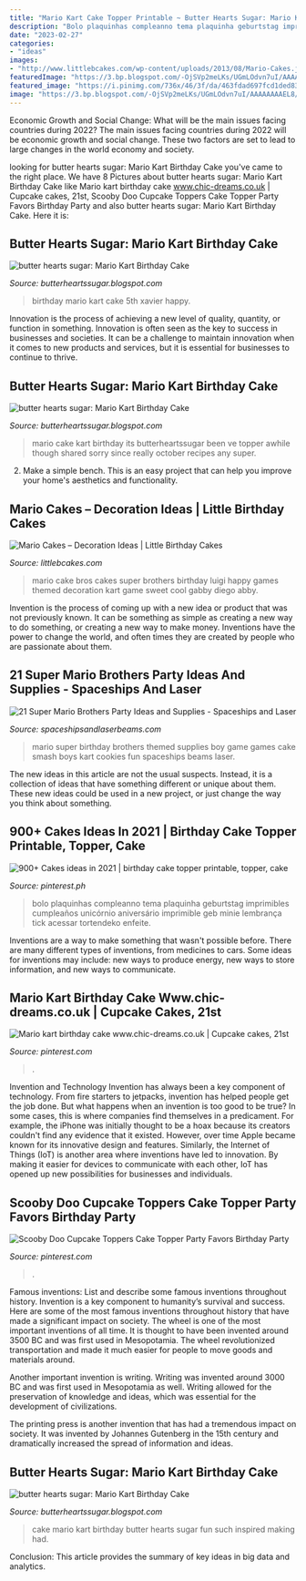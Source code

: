 ```yaml
---
title: "Mario Kart Cake Topper Printable ~ Butter Hearts Sugar: Mario Kart Birthday Cake"
description: "Bolo plaquinhas compleanno tema plaquinha geburtstag imprimibles cumpleaños unicórnio aniversário imprimible geb minie lembrança tick acessar tortendeko enfeite"
date: "2023-02-27"
categories:
- "ideas"
images:
- "http://www.littlebcakes.com/wp-content/uploads/2013/08/Mario-Cakes.jpg"
featuredImage: "https://3.bp.blogspot.com/-OjSVp2meLKs/UGmLOdvn7uI/AAAAAAAAEL8/2t_a-XOSwqc/s1600/mario-kart-track-birthday-cake.9.jpg"
featured_image: "https://i.pinimg.com/736x/46/3f/da/463fdad697fcd1ded8383228e441374e.jpg"
image: "https://3.bp.blogspot.com/-OjSVp2meLKs/UGmLOdvn7uI/AAAAAAAAEL8/2t_a-XOSwqc/s1600/mario-kart-track-birthday-cake.9.jpg"
---
```



Economic Growth and Social Change: What will be the main issues facing countries during 2022?
The main issues facing countries during 2022 will be economic growth and social change. These two factors are set to lead to large changes in the world economy and society.

	

		
looking for butter hearts sugar: Mario Kart Birthday Cake you've came to the right place. We have 8 Pictures about butter hearts sugar: Mario Kart Birthday Cake like Mario kart birthday cake www.chic-dreams.co.uk | Cupcake cakes, 21st, Scooby Doo Cupcake Toppers Cake Topper Party Favors Birthday Party and also butter hearts sugar: Mario Kart Birthday Cake. Here it is:
		
    
## Butter Hearts Sugar: Mario Kart Birthday Cake

<img loading=lazy src="http://4.bp.blogspot.com/-p9ZZEAUEbVM/UGmLDZCv10I/AAAAAAAAELs/XTYohDqXdwE/s1600/mario-kart-track-birthday-cake.3.jpg" onerror="this.onerror=null;this.src='https://tse3.mm.bing.net/th?id=OIP.XuimUx0fHhwoZ-KCI78L_wHaLK&amp;pid=15.1';" alt="butter hearts sugar: Mario Kart Birthday Cake">

_Source: butterheartssugar.blogspot.com_

>birthday mario kart cake 5th xavier happy. 

	

Innovation is the process of achieving a new level of quality, quantity, or function in something. Innovation is often seen as the key to success in businesses and societies. It can be a challenge to maintain innovation when it comes to new products and services, but it is essential for businesses to continue to thrive.

    
## Butter Hearts Sugar: Mario Kart Birthday Cake

<img loading=lazy src="https://3.bp.blogspot.com/-OjSVp2meLKs/UGmLOdvn7uI/AAAAAAAAEL8/2t_a-XOSwqc/s1600/mario-kart-track-birthday-cake.9.jpg" onerror="this.onerror=null;this.src='https://tse4.mm.bing.net/th?id=OIP.WaCaQKij9L94WFYgtdczwgHaJ4&amp;pid=15.1';" alt="butter hearts sugar: Mario Kart Birthday Cake">

_Source: butterheartssugar.blogspot.com_

>mario cake kart birthday its butterheartssugar been ve topper awhile though shared sorry since really october recipes any super. 

	

2. Make a simple bench. This is an easy project that can help you improve your home's aesthetics and functionality. 

    
## Mario Cakes – Decoration Ideas | Little Birthday Cakes

<img loading=lazy src="http://www.littlebcakes.com/wp-content/uploads/2013/08/Mario-Cakes.jpg" onerror="this.onerror=null;this.src='https://tse2.mm.bing.net/th?id=OIP.TNOVqyd1LdpsGQwEJKsuqQHaJi&amp;pid=15.1';" alt="Mario Cakes – Decoration Ideas | Little Birthday Cakes">

_Source: littlebcakes.com_

>mario cake bros cakes super brothers birthday luigi happy games themed decoration kart game sweet cool gabby diego abby. 

	

Invention is the process of coming up with a new idea or product that was not previously known. It can be something as simple as creating a new way to do something, or creating a new way to make money. Inventions have the power to change the world, and often times they are created by people who are passionate about them.

    
## 21 Super Mario Brothers Party Ideas And Supplies - Spaceships And Laser

<img loading=lazy src="https://i0.wp.com/spaceshipsandlaserbeams.com/wp-content/uploads/2016/06/mAIN-super-mario-birthday-party-ideas.jpg?resize=620%2C930&amp;ssl=1" onerror="this.onerror=null;this.src='https://tse1.mm.bing.net/th?id=OIP.Xi0Z71TIZHcgDrL3MC814AHaLH&amp;pid=15.1';" alt="21 Super Mario Brothers Party Ideas and Supplies - Spaceships and Laser">

_Source: spaceshipsandlaserbeams.com_

>mario super birthday brothers themed supplies boy game games cake smash boys kart cookies fun spaceships beams laser. 

	

The new ideas in this article are not the usual suspects. Instead, it is a collection of ideas that have something different or unique about them. These new ideas could be used in a new project, or just change the way you think about something.

    
## 900+ Cakes Ideas In 2021 | Birthday Cake Topper Printable, Topper, Cake

<img loading=lazy src="https://i.pinimg.com/474x/69/d4/6a/69d46a3dd50a9006b7232977f145bd35.jpg" onerror="this.onerror=null;this.src='https://tse4.mm.bing.net/th?id=OIP.dOjKn1Y_PjB08DQ7D6x30wAAAA&amp;pid=15.1';" alt="900+ Cakes ideas in 2021 | birthday cake topper printable, topper, cake">

_Source: pinterest.ph_

>bolo plaquinhas compleanno tema plaquinha geburtstag imprimibles cumpleaños unicórnio aniversário imprimible geb minie lembrança tick acessar tortendeko enfeite. 

	

Inventions are a way to make something that wasn't possible before. There are many different types of inventions, from medicines to cars. Some ideas for inventions may include: new ways to produce energy, new ways to store information, and new ways to communicate.

    
## Mario Kart Birthday Cake Www.chic-dreams.co.uk | Cupcake Cakes, 21st

<img loading=lazy src="https://i.pinimg.com/originals/32/0c/70/320c705241627fc3b2e079ecedfb11e8.jpg" onerror="this.onerror=null;this.src='https://tse3.mm.bing.net/th?id=OIP.JHzGyS0oeaqBKcBQaFYn8QHaJR&amp;pid=15.1';" alt="Mario kart birthday cake www.chic-dreams.co.uk | Cupcake cakes, 21st">

_Source: pinterest.com_

>. 

	

Invention and Technology
Invention has always been a key component of technology. From fire starters to jetpacks, invention has helped people get the job done. But what happens when an invention is too good to be true? In some cases, this is where companies find themselves in a predicament. For example, the iPhone was initially thought to be a hoax because its creators couldn't find any evidence that it existed. However, over time Apple became known for its innovative design and features. Similarly, the Internet of Things (IoT) is another area where inventions have led to innovation. By making it easier for devices to communicate with each other, IoT has opened up new possibilities for businesses and individuals.

    
## Scooby Doo Cupcake Toppers Cake Topper Party Favors Birthday Party

<img loading=lazy src="https://i.pinimg.com/736x/46/3f/da/463fdad697fcd1ded8383228e441374e.jpg" onerror="this.onerror=null;this.src='https://tse3.mm.bing.net/th?id=OIP.Kdtxsvh9doDVqDsv0H6i7gHaHa&amp;pid=15.1';" alt="Scooby Doo Cupcake Toppers Cake Topper Party Favors Birthday Party">

_Source: pinterest.com_

>. 

	

Famous inventions: List and describe some famous inventions throughout history.
Invention is a key component to humanity’s survival and success. Here are some of the most famous inventions throughout history that have made a significant impact on society.
The wheel is one of the most important inventions of all time. It is thought to have been invented around 3500 BC and was first used in Mesopotamia. The wheel revolutionized transportation and made it much easier for people to move goods and materials around.

Another important invention is writing. Writing was invented around 3000 BC and was first used in Mesopotamia as well. Writing allowed for the preservation of knowledge and ideas, which was essential for the development of civilizations.

The printing press is another invention that has had a tremendous impact on society. It was invented by Johannes Gutenberg in the 15th century and dramatically increased the spread of information and ideas.

    
## Butter Hearts Sugar: Mario Kart Birthday Cake

<img loading=lazy src="https://2.bp.blogspot.com/-3C3qqtuyJWY/UGmKnkuVSfI/AAAAAAAAELI/vPeXm_tvp7I/s1600/mario-kart-birthday-cake.1.jpg" onerror="this.onerror=null;this.src='https://tse2.mm.bing.net/th?id=OIP._hXmj-zgkwD_SHR-ZA_sfQHaLm&amp;pid=15.1';" alt="butter hearts sugar: Mario Kart Birthday Cake">

_Source: butterheartssugar.blogspot.com_

>cake mario kart birthday butter hearts sugar fun such inspired making had. 

	

Conclusion:
This article provides the summary of key ideas in big data and analytics.

